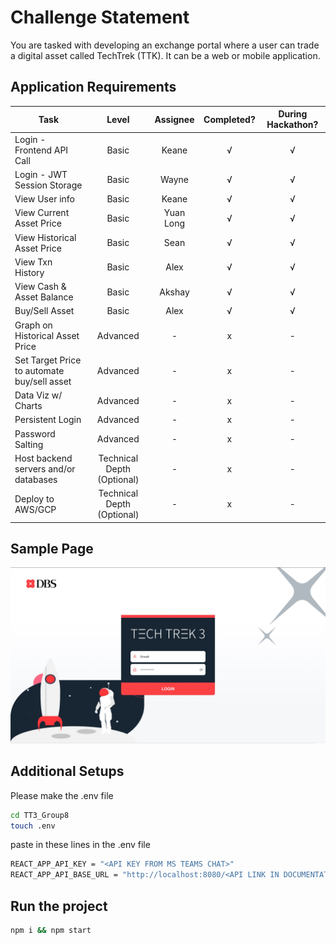 # Challenge Statement
You are tasked with developing an exchange portal where a user can trade a digital asset called TechTrek (TTK). It can be a web or mobile application.

 ## Application Requirements
| Task |  Level | Assignee  |  Completed? | During Hackathon?
| ---- | :----: | :-: | :---------: | :-:|
| Login - Frontend API Call | Basic | Keane | √ | √ | 
| Login - JWT Session Storage | Basic | Wayne | √ | √ | 
| View User info | Basic | Keane | √ | √ | 
| View Current Asset Price | Basic | Yuan Long | √ | √ | 
| View Historical Asset Price | Basic | Sean | √ | √
| View Txn History | Basic | Alex | √ | √ | 
| View Cash & Asset Balance | Basic | Akshay | √ | √ | 
| Buy/Sell Asset | Basic | Alex | √ | √ | 
| Graph on Historical Asset Price | Advanced | - | x | -
| Set Target Price to automate buy/sell asset | Advanced | - | x | -
| Data Viz w/ Charts | Advanced | - | x | -
| Persistent Login | Advanced | - | x | -
| Password Salting | Advanced | - | x | -
| Host backend servers and/or databases | Technical Depth (Optional) | - | x | -
| Deploy to AWS/GCP | Technical Depth (Optional) | - |  x | -


## Sample Page

![Login Page](https://raw.githubusercontent.com/keanecodes/TT3_Group8/main/src/assets/sample-view-login.jpg)

## Additional Setups
Please make the .env file
```sh
cd TT3_Group8
touch .env
```
paste in these lines in the .env file
```sh
REACT_APP_API_KEY = "<API KEY FROM MS TEAMS CHAT>"
REACT_APP_API_BASE_URL = "http://localhost:8080/<API LINK IN DOCUMENTATION>"
```

## Run the project
```sh
npm i && npm start
```
